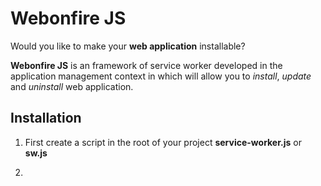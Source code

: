 # Webonfire JS

Would you like to make your **web application** installable?

**Webonfire JS** is an framework of service worker developed in the application management context in which will allow you to *install*, *update* and *uninstall* web application.


## Installation

1. First create a script in the root of your project **service-worker.js** or **sw.js**

2. 
